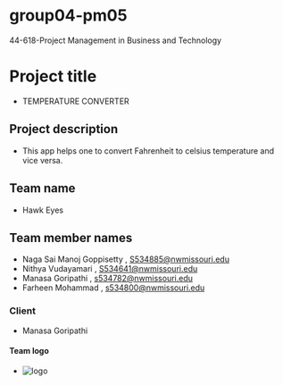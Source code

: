 # group04-pm05
44-618-Project Management in Business and Technology

 # Project title
 - TEMPERATURE CONVERTER
 ## Project description 
 - This app helps one to convert Fahrenheit to celsius temperature and vice versa.
 ## Team name 
 - Hawk Eyes
 ## Team member names 
 - Naga Sai Manoj Goppisetty , S534885@nwmissouri.edu
 - Nithya Vudayamari , S534641@nwmissouri.edu
 - Manasa Goripathi , s534782@nwmissouri.edu
 - Farheen Mohammad , s534800@nwmissouri.edu
 ### Client 
 - Manasa Goripathi
 #### Team logo
 - ![logo](C:\Users\S534885\Downloads)
